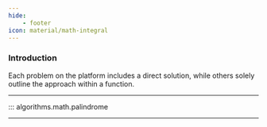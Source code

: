 ```yaml
---
hide:
    - footer
icon: material/math-integral
---
```


### Introduction

Each problem on the platform includes a direct solution, while others solely outline the approach within a function.

---

::: algorithms.math.palindrome

---
